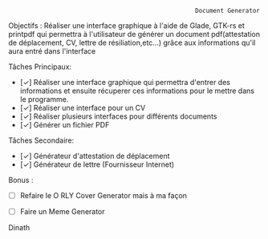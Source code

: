                                                         Document Generator

Objectifs : Réaliser une interface graphique à l'aide de Glade, GTK-rs et printpdf qui permettra à l'utilisateur de générer un document pdf(attestation de déplacement, CV, lettre de résiliation,etc...) grâce aux informations qu'il aura entré dans l'interface

Tâches Principaux:

- [✓] Réaliser une interface graphique qui permettra d'entrer des informations et ensuite récuperer ces informations pour le mettre dans le programme.
- [✓] Réaliser une interface pour un CV 
- [✓] Réaliser plusieurs interfaces pour différents documents
- [✓] Générer un fichier PDF

Tâches Secondaire:

- [✓] Générateur d'attestation de déplacement
- [✓] Générateur de lettre (Fournisseur Internet)

Bonus :

- [ ] Refaire le O RLY Cover Generator mais à ma façon
- [ ] Faire un Meme Generator




Dinath


